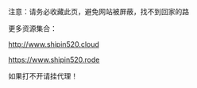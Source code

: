 注意：请务必收藏此页，避免网站被屏蔽，找不到回家的路
<base target="_blank" />


更多资源集合：

http://www.shipin520.cloud

https://www.shipin520.rode


如果打不开请挂代理！
